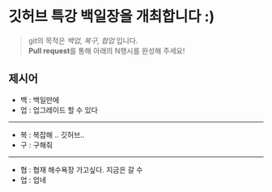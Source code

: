 # 깃허브 특강 백일장을 개최합니다 :)
> git의 목적은 *백업*, *복구*, *협업* 입니다.  
> **Pull request**를 통해 아래의 N행시를 완성해 주세요!
## 제시어
- 백 : 백일만에
- 업 : 업그레이드 할 수 있다 
---
- 복 : 복잡해 .. 깃허브..
- 구 : 구해줘 
---
- 협 : 협재 해수욕장 가고싶다. 지금은 갈 수 
- 업 : 업네 

